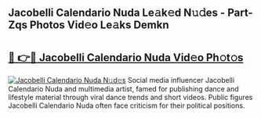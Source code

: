 ## Jacobelli Calendario Nuda Le𝚊k𝚎d N𝚞𝚍es - Part-Zqs Photos Vid𝚎o Le𝚊ks Demkn

# <h2><a href="http://fbehi5.evod.top/?m=Jacobelli+Calendario+Nuda">🔗 👉🔴 Jacobelli Calendario Nuda Vid𝚎o Ph𝚘t𝚘s</a></h2>

[![Jacobelli Calendario Nuda N𝚞d𝚎s](https://i.imgur.com/8V9OHl7.gif)](http://fbehi5.evod.top/?m=Jacobelli+Calendario+Nuda)
Social media influencer Jacobelli Calendario Nuda and multimedia artist, famed for publishing dance and lifestyle material through viral dance trends and short videos. Public figures Jacobelli Calendario Nuda often face criticism for their political positions. 

